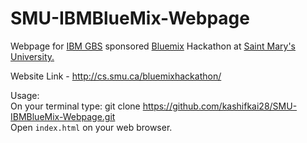 # SMU-IBMBlueMix-Webpage

Webpage for <a href="http://www-935.ibm.com/services/us/gbs/consulting/" target="_blank">IBM GBS</a> sponsored <a href="https://console.ng.bluemix.net/" target="_blank">Bluemix</a> Hackathon at <a href="https://smu.ca" target="_blank">Saint Mary's University.</a>

Website Link - http://cs.smu.ca/bluemixhackathon/

Usage:<br>
On your terminal type: git clone https://github.com/kashifkai28/SMU-IBMBlueMix-Webpage.git <br>
Open <code>index.html</code> on your web browser.
